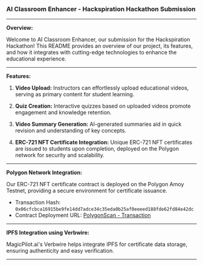### AI Classroom Enhancer - Hackspiration Hackathon Submission

---

**Overview:**

Welcome to AI Classroom Enhancer, our submission for the Hackspiration Hackathon! This README provides an overview of our project, its features, and how it integrates with cutting-edge technologies to enhance the educational experience.

---

**Features:**

1. **Video Upload:** Instructors can effortlessly upload educational videos, serving as primary content for student learning.

2. **Quiz Creation:** Interactive quizzes based on uploaded videos promote engagement and knowledge retention.

3. **Video Summary Generation:** AI-generated summaries aid in quick revision and understanding of key concepts.

4. **ERC-721 NFT Certificate Integration:** Unique ERC-721 NFT certificates are issued to students upon completion, deployed on the Polygon network for security and scalability.

---

**Polygon Network Integration:**

Our ERC-721 NFT certificate contract is deployed on the Polygon Amoy Testnet, providing a secure environment for certificate issuance.

- Transaction Hash: `0x06cfcbca16915be9fe14dd7adce34c35eda0b25af0eeeed188fde62fd84e42dc`
- Contract Deployment URL: [PolygonScan - Transaction](https://amoy.polygonscan.com/tx/0x06cfcbca16915be9fe14dd7adce34c35eda0b25af0eeeed188fde62fd84e42dc)

---

**IPFS Integration using Verbwire:**

MagicPilot.ai's Verbwire helps integrate IPFS for certificate data storage, ensuring authenticity and easy verification.

---
